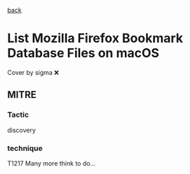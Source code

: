 [back](../index.md)
# List Mozilla Firefox Bookmark Database Files on macOS
Cover by sigma :x: 
## MITRE
### Tactic
discovery
### technique
T1217
Many more think to do...
